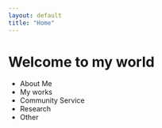 ```yaml
---
layout: default
title: "Home"
---
```


# Welcome to my world


- About Me
- My works
- Community Service
- Research
- Other
